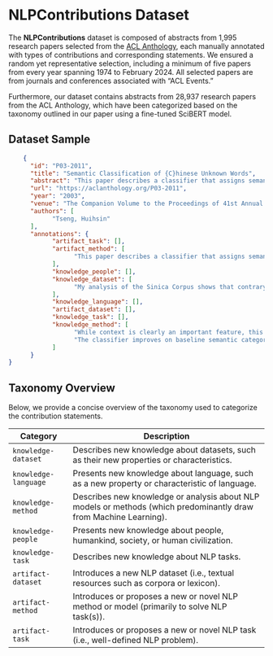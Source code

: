 # NLPContributions Dataset

The __NLPContributions__ dataset is composed of abstracts from 1,995 research papers selected from the [ACL Anthology](https://aclanthology.org/), each manually annotated with types of contributions and corresponding statements. We ensured a random yet representative selection, including a minimum of five papers from every year spanning 1974 to February 2024. All selected papers are from journals and conferences associated with “ACL Events.”

Furthermore, our dataset contains abstracts from 28,937 research papers from the ACL Anthology, which have been categorized based on the taxonomy outlined in our paper using a fine-tuned SciBERT model.


## Dataset Sample

```json
	{
      "id": "P03-2011",
      "title": "Semantic Classification of {C}hinese Unknown Words",
      "abstract": "This paper describes a classifier that assigns semantic thesaurus categories to unknown Chinese words (words not already in the CiLin thesaurus and the Chinese Electronic Dictionary, but in the Sinica Corpus). The focus of the paper differs in two ways from previous research in this particular area.Prior research in Chinese unknown words mostly focused on proper nouns (Lee 1993, Lee, Lee and Chen 1994, Huang, Hong and Chen 1994, Chen and Chen 2000). This paper does not address proper nouns, focusing rather on common nouns, adjectives, and verbs. My analysis of the Sinica Corpus shows that contrary to expectation, most of unknown words in Chinese are common nouns, adjectives, and verbs rather than proper nouns. Other previous research has focused on features related to unknown word contexts (Caraballo 1999; Roark and Charniak 1998). While context is clearly an important feature, this paper focuses on non-contextual features, which may play a key role for unknown words that occur only once and hence have limited context. The feature I focus on, following Ciaramita (2002), is morphological similarity to words whose semantic category is known. My nearest neighbor approach to lexical acquisition computes the distance between an unknown word and examples from the CiLin thesaurus based upon its morphological structure. The classifier improves on baseline semantic categorization performance for adjectives and verbs, but not for nouns.",
      "url": "https://aclanthology.org/P03-2011",
      "year": "2003",
      "venue": "The Companion Volume to the Proceedings of 41st Annual Meeting of the Association for Computational Linguistics",
      "authors": [
            "Tseng, Huihsin"
      ],
      "annotations": {
            "artifact_task": [],
            "artifact_method": [
                  "This paper describes a classifier that assigns semantic thesaurus categories to unknown Chinese words (words not already in the CiLin thesaurus and the Chinese Electronic Dictionary, but in the Sinica Corpus)."
            ],
            "knowledge_people": [],
            "knowledge_dataset": [
                  "My analysis of the Sinica Corpus shows that contrary to expectation, most of unknown words in Chinese are common nouns, adjectives, and verbs rather than proper nouns."
            ],
            "knowledge_language": [],
            "artifact_dataset": [],
            "knowledge_task": [],
            "knowledge_method": [
                  "While context is clearly an important feature, this paper focuses on non-contextual features, which may play a key role for unknown words that occur only once and hence have limited context.",
                  "The classifier improves on baseline semantic categorization performance for adjectives and verbs, but not for nouns."
            ]
      }
}

```

## Taxonomy Overview

Below, we provide a concise overview of the taxonomy used to categorize the contribution statements.

| Category | Description |
| --- | --- |
| `knowledge-dataset` | Describes new knowledge about datasets, such as their new properties or characteristics. |
| `knowledge-language` | Presents new knowledge about language, such as a new property or characteristic of language. |
| `knowledge-method` | Describes new knowledge or analysis about NLP models or methods (which predominantly draw from Machine Learning). |
| `knowledge-people` | Presents new knowledge about people, humankind, society, or human civilization. |
| `knowledge-task` | Describes new knowledge about NLP tasks. |
| `artifact-dataset` | Introduces a new NLP dataset (i.e., textual resources such as corpora or lexicon). |
| `artifact-method` | Introduces or proposes a new or novel NLP method or model (primarily to solve NLP task(s)). |
| `artifact-task` | Introduces or proposes a new or novel NLP task (i.e., well-defined NLP problem). |
